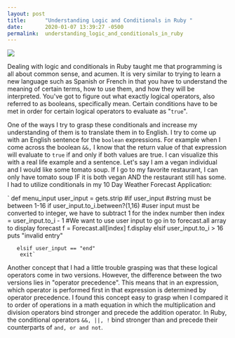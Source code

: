 ```yaml
---
layout: post
title:      "Understanding Logic and Conditionals in Ruby "
date:       2020-01-07 13:39:27 -0500
permalink:  understanding_logic_and_conditionals_in_ruby
---
```


![](https://cdn.educba.com/academy/wp-content/uploads/2020/04/Ruby-if-else.jpg)

Dealing with logic and conditionals in Ruby taught me that programming is all about common sense, and acumen. It is very similar to trying to learn  a new language such as Spanish or French in that you have to understand the meaning of certain terms, how to use them, and how they will be interpreted. You've got to figure out what exactly logical operators, also referred to as booleans, specifically mean. Certain conditions have to be met in order for certain logical operators to evaluate as "`true`". 

 One of the ways I try to grasp these conditionals and increase my understanding of them is to translate them in to English. I try to come up with an English sentence for the `boolean` expressions.  For example when I come across the boolean  `&&,` I know that the return value of that expression will evaluate to `true` if and only if both values are true. I can visualize this with a real life example and a sentence. Let's say I am a vegan individual and I would like some tomato soup. If I go to my favorite restaurant, I can only have tomato soup IF it is both vegan AND the restaurant still has some. I had to utilize conditionals in my 10 Day Weather Forecast Application: 
 
 ` def menu_input
        user_input = gets.strip 
        #if user_input 
        #string must be between 1-16 
       if  user_input.to_i.between?(1,16)
        #user input must be converted to integer, we have to subtract 1 for the index number 
        then index = user_input.to_i - 1
        #We want to use user input to go in to forecast.all array to display forecast
        f = Forecast.all[index]
        f.display
       elsif user_input.to_i > 16
            puts "invalid entry"

       elsif user_input == "end"
        exit`

Another concept that I had a little trouble grasping was that these logical operators come in two versions. However, the difference between the two versions lies in "operator precedence". This means that in an expression, which operator is performed first in that expression is determined by operator precedence. I found this concept easy to grasp when I compared it  to order of operations in a math equation in which the multiplication and division operators bind stronger and precede the addition operator. In Ruby, the conditional operators `&&, ||, !` bind stronger than and precede their counterparts of `and, or and not`. 
